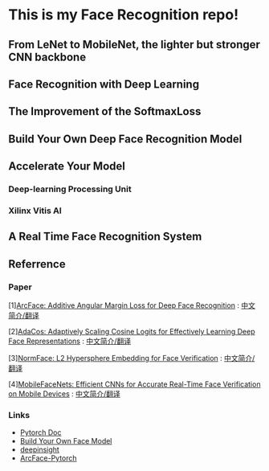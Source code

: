 # This is my Face Recognition repo!

## From LeNet to MobileNet, the lighter but stronger CNN backbone


## Face Recognition with Deep Learning


## The Improvement of the SoftmaxLoss


## Build Your Own Deep Face Recognition Model


## Accelerate Your Model

### Deep-learning Processing Unit

### Xilinx Vitis AI

## A Real Time Face Recognition System




## Referrence 
### Paper
[1][ArcFace: Additive Angular Margin Loss for Deep Face Recognition][1] : [中文简介/翻译](https://zhuanlan.zhihu.com/p/76541084)

[2][AdaCos: Adaptively Scaling Cosine Logits for Effectively Learning Deep Face Representations][2] : [中文简介/翻译](https://zhuanlan.zhihu.com/p/64897014)

[3][NormFace: L2 Hypersphere Embedding for Face Verification][3] : [中文简介/翻译](https://zhuanlan.zhihu.com/p/164523581)

[4][MobileFaceNets: Efficient CNNs for Accurate Real-Time Face Verification on Mobile Devices][4] : [中文简介/翻译](https://blog.csdn.net/Fire_Light_/article/details/80279342)

### Links
* [Pytorch Doc](https://pytorch-cn.readthedocs.io/zh/latest/torchvision/torchvision-transform/)
* [Build Your Own Face Model](https://github.com/siriusdemon/Build-Your-Own-Face-Model)
* [deepinsight](https://github.com/deepinsight/insightface/tree/master/recognition)
* [ArcFace-Pytorch](https://github.com/TreB1eN/InsightFace_Pytorch)


[1]:https://arxiv.org/abs/1801.07698
[2]:http://openaccess.thecvf.com/content_CVPR_2019/papers/Zhang_AdaCos_Adaptively_Scaling_Cosine_Logits_for_Effectively_Learning_Deep_Face_CVPR_2019_paper.pdf
[3]:https://arxiv.org/abs/1704.06369
[4]:https://arxiv.org/abs/1804.07573
